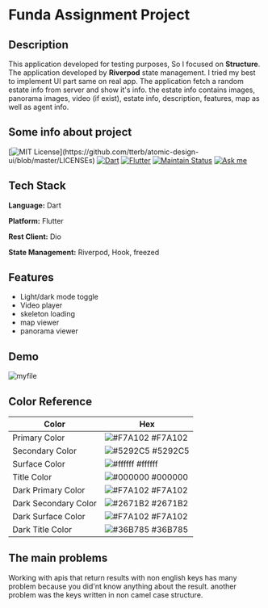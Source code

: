 
# Funda Assignment Project
## Description

This application developed for testing purposes, So I focused on **Structure**. The application developed by **Riverpod** state management. I tried my best to implement UI part same on real app.
The application fetch a random estate info from server and show it's info. the estate info contains
images, panorama images, video (if exist), estate info, description, features, map as well as agent info.
 



## Some info about project


[![MIT License](https://img.shields.io/apm/l/atomic-design-ui.svg?)](https://github.com/tterb/atomic-design-ui/blob/master/LICENSEs)
[![Dart](https://img.shields.io/badge/Dart-0175C2?style=for-the-badge&logo=dart&logoColor=white)](https://dart.dev/)
[![Flutter](https://img.shields.io/badge/Flutter-02569B?style=for-the-badge&logo=flutter&logoColor=white)](https://flutter.dev/)
[![Maintain Status](https://img.shields.io/badge/Maintained%3F-no-red.svg)]()
[![Ask me](https://img.shields.io/badge/Ask%20me-anything-1abc9c.svg)](https://alirezat66.github.io/)



## Tech Stack

**Language:** Dart

**Platform:** Flutter

**Rest Client:** Dio

**State Management:** Riverpod, Hook, freezed

## Features

- Light/dark mode toggle
- Video player
- skeleton loading
- map viewer
- panorama viewer



## Demo

![myfile](https://github.com/alirezat66/funda/blob/master/images/demo.gif)

## Color Reference

| Color             | Hex                                                                |
| ----------------- | ------------------------------------------------------------------ |
| Primary Color | ![#F7A102](https://via.placeholder.com/10/F7A102?text=+) #F7A102 |
| Secondary Color | ![#5292C5](https://via.placeholder.com/10/5292C5?text=+) #5292C5 |
| Surface Color | ![#ffffff](https://via.placeholder.com/10/ffffff?text=+) #ffffff |
| Title Color | ![#000000](https://via.placeholder.com/10/000000?text=+) #000000 |
| Dark Primary Color | ![#F7A102](https://via.placeholder.com/10/F7A102?text=+) #F7A102 |
| Dark Secondary Color | ![#2671B2](https://via.placeholder.com/10/2671B2?text=+) #2671B2 |
| Dark Surface Color | ![#F7A102](https://via.placeholder.com/10/F7A102?text=+) #F7A102 |
| Dark Title Color | ![#36B785](https://via.placeholder.com/10/36B785?text=+) #36B785 |

## The main problems

Working with apis that return results with non english keys has many problem because you did'nt know anything
about the result. another problem was the keys written in non camel case structure.


